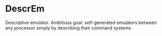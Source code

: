 # DescrEm
Descriptive emulator. Ambitious goal: self-generated emulators between any processor simply by describing their command systems
